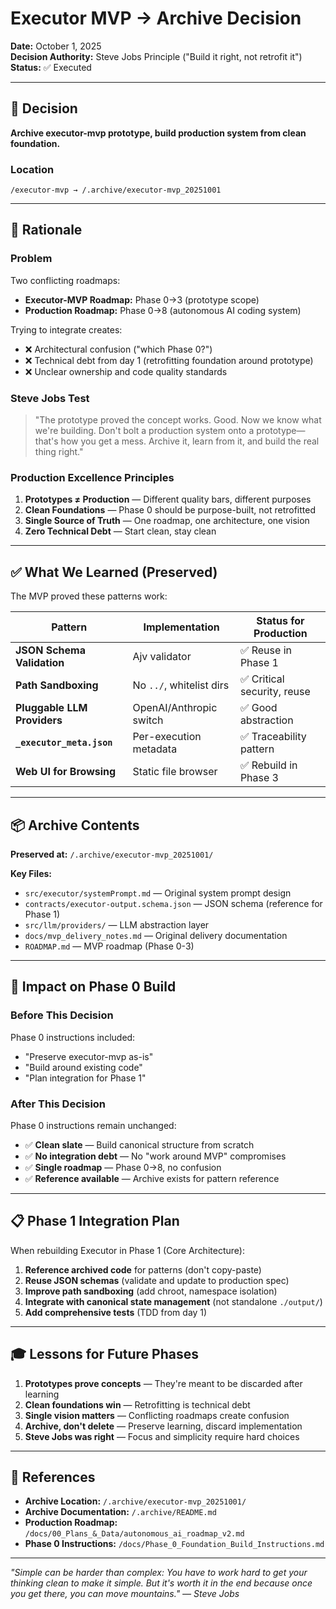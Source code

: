 # Executor MVP → Archive Decision

**Date:** October 1, 2025  
**Decision Authority:** Steve Jobs Principle ("Build it right, not retrofit it")  
**Status:** ✅ Executed

---

## 🎯 Decision

**Archive executor-mvp prototype, build production system from clean foundation.**

### Location
```
/executor-mvp → /.archive/executor-mvp_20251001
```

---

## 🧠 Rationale

### Problem
Two conflicting roadmaps:
- **Executor-MVP Roadmap:** Phase 0→3 (prototype scope)
- **Production Roadmap:** Phase 0→8 (autonomous AI coding system)

Trying to integrate creates:
- ❌ Architectural confusion ("which Phase 0?")
- ❌ Technical debt from day 1 (retrofitting foundation around prototype)
- ❌ Unclear ownership and code quality standards

### Steve Jobs Test
> "The prototype proved the concept works. Good. Now we know what we're building. Don't bolt a production system onto a prototype—that's how you get a mess. Archive it, learn from it, and build the real thing right."

### Production Excellence Principles
1. **Prototypes ≠ Production** — Different quality bars, different purposes
2. **Clean Foundations** — Phase 0 should be purpose-built, not retrofitted
3. **Single Source of Truth** — One roadmap, one architecture, one vision
4. **Zero Technical Debt** — Start clean, stay clean

---

## ✅ What We Learned (Preserved)

The MVP proved these patterns work:

| Pattern | Implementation | Status for Production |
|---------|---------------|----------------------|
| **JSON Schema Validation** | Ajv validator | ✅ Reuse in Phase 1 |
| **Path Sandboxing** | No `../`, whitelist dirs | ✅ Critical security, reuse |
| **Pluggable LLM Providers** | OpenAI/Anthropic switch | ✅ Good abstraction |
| **`_executor_meta.json`** | Per-execution metadata | ✅ Traceability pattern |
| **Web UI for Browsing** | Static file browser | ✅ Rebuild in Phase 3 |

---

## 📦 Archive Contents

**Preserved at:** `/.archive/executor-mvp_20251001/`

**Key Files:**
- `src/executor/systemPrompt.md` — Original system prompt design
- `contracts/executor-output.schema.json` — JSON schema (reference for Phase 1)
- `src/llm/providers/` — LLM abstraction layer
- `docs/mvp_delivery_notes.md` — Original delivery documentation
- `ROADMAP.md` — MVP roadmap (Phase 0-3)

---

## 🚀 Impact on Phase 0 Build

### Before This Decision
Phase 0 instructions included:
- "Preserve executor-mvp as-is"
- "Build around existing code"
- "Plan integration for Phase 1"

### After This Decision
Phase 0 instructions remain unchanged:
- ✅ **Clean slate** — Build canonical structure from scratch
- ✅ **No integration debt** — No "work around MVP" compromises
- ✅ **Single roadmap** — Phase 0→8, no confusion
- ✅ **Reference available** — Archive exists for pattern reference

---

## 📋 Phase 1 Integration Plan

When rebuilding Executor in Phase 1 (Core Architecture):

1. **Reference archived code** for patterns (don't copy-paste)
2. **Reuse JSON schemas** (validate and update to production spec)
3. **Improve path sandboxing** (add chroot, namespace isolation)
4. **Integrate with canonical state management** (not standalone `./output/`)
5. **Add comprehensive tests** (TDD from day 1)

---

## 🎓 Lessons for Future Phases

1. **Prototypes prove concepts** — They're meant to be discarded after learning
2. **Clean foundations win** — Retrofitting is technical debt
3. **Single vision matters** — Conflicting roadmaps create confusion
4. **Archive, don't delete** — Preserve learning, discard implementation
5. **Steve Jobs was right** — Focus and simplicity require hard choices

---

## 🔗 References

- **Archive Location:** `/.archive/executor-mvp_20251001/`
- **Archive Documentation:** `/.archive/README.md`
- **Production Roadmap:** `/docs/00_Plans_&_Data/autonomous_ai_roadmap_v2.md`
- **Phase 0 Instructions:** `/docs/Phase_0_Foundation_Build_Instructions.md`

---

*"Simple can be harder than complex: You have to work hard to get your thinking clean to make it simple. But it's worth it in the end because once you get there, you can move mountains." — Steve Jobs*